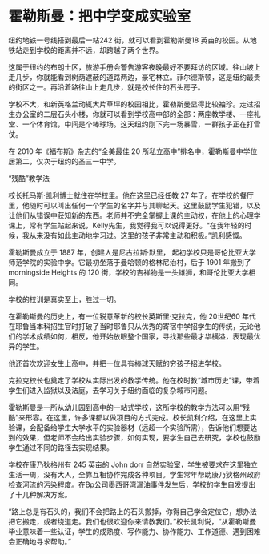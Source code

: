 # 霍勒斯曼：把中学变成实验室

纽约地铁一号线搭到最后一站242 街，就可以看到霍勒斯曼18 英亩的校园。从地铁站走到学校的距离并不远，却跨越了两个世界。 

这属于纽约的布朗士区，旅游手册会警告游客夜晚最好不要拜访的区域。往山坡上走几步，你就能看到树荫遮蔽的道路两边，豪宅林立。菲尔德斯顿，这是纽约最贵的街区之一。再沿着路往山上走几步，就是校长住的石头房子。 

学校不大，和新英格兰动辄大片草坪的校园相比，霍勒斯曼显得比较袖珍。走过招生办公室的二层石头小楼，你就可以看到学校高中部的全部：两座教学楼、一座礼堂、一个体育馆，中间是个棒球场。这天纽约刚下完一场暴雪，一群孩子正在打雪仗。 

在 2010 年《福布斯》杂志的“全美最佳 20 所私立高中”排名中，霍勒斯曼中学位居第二，仅次于纽约的圣三一中学。 

“残酷”教学法 

校长托马斯·凯利博士就住在学校里。他在这里已经任教 27 年了。在学校的餐厅里，他随时可以叫出任何一个学生的名字并与其聊起天。这里鼓励学生犯错，以及让他们从错误中获知新的东西。老师并不完全掌握上课的主动权，在他上的心理学课上，常有学生站起来说，Kelly先生，我觉得我可以说得更好。“在我年轻的时候，我从来没有如此主动地学习过。这里的孩子非常主动和积极。”凯利感慨。 

霍勒斯曼成立于 1887 年，创建人是尼古拉斯·默里， 起初学校只是哥伦比亚大学师范学院的实验中学。它最初坐落于曼哈顿的格林尼治村，后于 1901 年搬到了 morningside Heights 的 120 街，学校的吉祥物是一头雄狮，和哥伦比亚大学相同。 

学校的校训是真实至上，胜过一切。 

在霍勒斯曼的历史上，有一位锐意革新的校长英斯里·克拉克，他 20世纪60 年代在耶鲁当本科招生官时打破了当时耶鲁只从优秀的寄宿中学招学生的传统，无论他们的学术成绩如何，相反，他开始放眼整个国家，寻找那些最才华横溢，表现最优异的学生。 

他还首次欢迎女生上高中，并把一位具有棒球天赋的穷孩子招进学校。 

克拉克校长也奠定了学校从实际出发的教学传统。他在校时教“城市历史”课，带着学生们进入监狱以及法庭，去学习关于纽约面临的复杂城市问题。 

霍勒斯曼是一所从幼儿园到高中的一站式学校，这所学校的教学方法可以用“残酷”来形容。在这里，许多课都以做项目的方式完成。校长凯利介绍，在这里上实验课，会配备给学生大学水平的实验器材（远超一个实验所需），告诉他们想要达到的效果，但老师不会给出实验步骤，如何实现，要学生自己去研究，学校也鼓励学生通过不同的路径去实现结果。 

学校在康乃狄格州有 245 英亩的 John dorr 自然实验室，学生被要求在这里独立生活一周，没有大人，全靠互相协作完成各种项目。学生常年帮助康乃狄格州政府检查河流的污染程度。在Bp公司墨西哥湾漏油事件发生后，学校的学生自发提出了十几种解决方案。 

“路上总是有石头的，我们不会把路上的石头搬掉，你得自己学会定位它，想办法把它搬走，或者绕道走。我们也很欢迎你来请教我们。”校长凯利说，“从霍勒斯曼毕业意味着一些认证，学生的成熟度、写作能力、协作能力、工作道德、遇到困难会正确地寻求帮助。”
